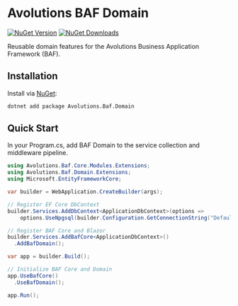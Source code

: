 # Avolutions BAF Domain

[![NuGet Version](https://img.shields.io/nuget/v/Avolutions.Baf.Domain)](https://www.nuget.org/packages/Avolutions.Baf.Domain)
[![NuGet Downloads](https://img.shields.io/nuget/dt/Avolutions.Baf.Domain)](https://www.nuget.org/packages/Avolutions.Baf.Domain)

Reusable domain features for the Avolutions Business Application Framework (BAF).

## Installation

Install via [NuGet](https://www.nuget.org/packages/Avolutions.Baf.Domain):

```bash
dotnet add package Avolutions.Baf.Domain
```

## Quick Start

In your Program.cs, add BAF Domain to the service collection and middleware pipeline.

```csharp
using Avolutions.Baf.Core.Modules.Extensions;
using Avolutions.Baf.Domain.Extensions;
using Microsoft.EntityFrameworkCore;

var builder = WebApplication.CreateBuilder(args);

// Register EF Core DbContext
builder.Services.AddDbContext<ApplicationDbContext>(options =>
    options.UseNpgsql(builder.Configuration.GetConnectionString("DefaultConnection")));

// Register BAF Core and Blazor
builder.Services.AddBafCore<ApplicationDbContext>()
  .AddBafDomain();

var app = builder.Build();

// Initialize BAF Core and Domain
app.UseBafCore()
  .UseBafDomain();

app.Run();
```